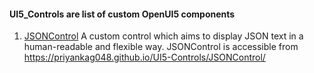 #### UI5_Controls are list of custom OpenUI5 components

1. [JSONControl](https://github.com/priyankag048/UI5-Controls/blob/master/JSONControl/README.md)
    A custom control which aims to display JSON text in a human-readable and flexible way.
    JSONControl is accessible from https://priyankag048.github.io/UI5-Controls/JSONControl/
